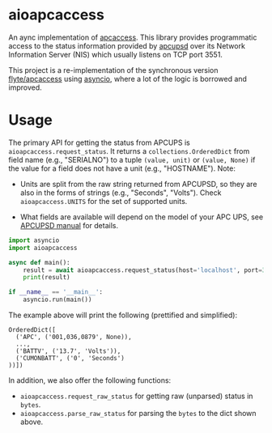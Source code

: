 # aioapcaccess
An aync implementation of [apcaccess](https://linux.die.net/man/8/apcaccess). This library provides programmatic access  to the status information provided by [apcupsd](http://www.apcupsd.org/) over its Network Information Server (NIS) which usually listens on TCP port 3551.

This project is a re-implementation of the synchronous version [flyte/apcaccess](https://github.com/flyte/apcaccess) using [asyncio](https://docs.python.org/3/library/asyncio.html), where a lot of the logic is borrowed and improved.

# Usage

The primary API for getting the status from APCUPS is `aioapcaccess.request_status`. 
It returns a `collections.OrderedDict` from field name (e.g., "SERIALNO") to a tuple 
`(value, unit)` or `(value, None)` if the value for a field does not have a unit 
(e.g., "HOSTNAME"). Note:

* Units are split from the raw string returned from APCUPSD, so they are also in
  the forms of strings (e.g., "Seconds", "Volts"). Check `aioapcaccess.UNITS` for 
the set of supported units. 

* What fields are available will depend on the model of your APC UPS, see 
 [APCUPSD manual](http://www.apcupsd.org/manual/) for details.

```python
import asyncio
import aioapcaccess

async def main():
    result = await aioapcaccess.request_status(host='localhost', port=3551)
    print(result)

if __name__ == '__main__':
    asyncio.run(main())
```

The example above will print the following (prettified and simplified):

```
OrderedDict([
  ('APC', ('001,036,0879', None)), 
  ..., 
  ('BATTV', ('13.7', 'Volts')), 
  ('CUMONBATT', ('0', 'Seconds')
))])
```

In addition, we also offer the following functions:
* `aioapcaccess.request_raw_status` for getting raw (unparsed) status in `bytes`.
* `aioapcaccess.parse_raw_status` for parsing the `bytes` to the dict shown above.